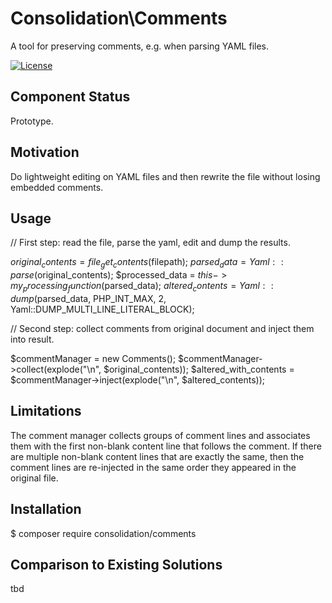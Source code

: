 # Consolidation\Comments

A tool for preserving comments, e.g. when parsing YAML files.

[![License](https://poser.pugx.org/consolidation/comments/license)](https://packagist.org/packages/consolidation/comments)

## Component Status

Prototype.

## Motivation

Do lightweight editing on YAML files and then rewrite the file without losing embedded comments.

## Usage

// First step: read the file, parse the yaml, edit and dump the results.

$original_contents = file_get_contents($filepath);
$parsed_data = Yaml::parse($original_contents);
$processed_data = $this->my_processing_function($parsed_data);
$altered_contents = Yaml::dump($parsed_data, PHP_INT_MAX, 2, Yaml::DUMP_MULTI_LINE_LITERAL_BLOCK);

// Second step: collect comments from original document and inject them into result.

$commentManager = new Comments();
$commentManager->collect(explode("\n", $original_contents));
$altered_with_contents = $commentManager->inject(explode("\n", $altered_contents));

## Limitations

The comment manager collects groups of comment lines and associates them with the first non-blank content line that follows the comment. If there are multiple non-blank content lines that are exactly the same, then the comment lines are re-injected in the same order they appeared in the original file.

## Installation

$ composer require consolidation/comments

## Comparison to Existing Solutions

tbd
